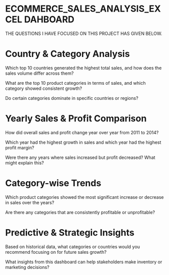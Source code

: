 # ECOMMERCE_SALES_ANALYSIS_EXCEL DAHBOARD

 THE QUESTIONS I HAVE FOCUSED ON THIS PROJECT HAS GIVEN BELOW.

# Country & Category Analysis
Which top 10 countries generated the highest total sales, and how does the sales volume differ across them?

What are the top 10 product categories in terms of sales, and which category showed consistent growth?

Do certain categories dominate in specific countries or regions?

# Yearly Sales & Profit Comparison
How did overall sales and profit change year over year from 2011 to 2014?

Which year had the highest growth in sales and which year had the highest profit margin?

Were there any years where sales increased but profit decreased? What might explain this?

 # Category-wise Trends
Which product categories showed the most significant increase or decrease in sales over the years?

Are there any categories that are consistently profitable or unprofitable?

# Predictive & Strategic Insights
Based on historical data, what categories or countries would you recommend focusing on for future sales growth?

What insights from this dashboard can help stakeholders make inventory or marketing decisions?
